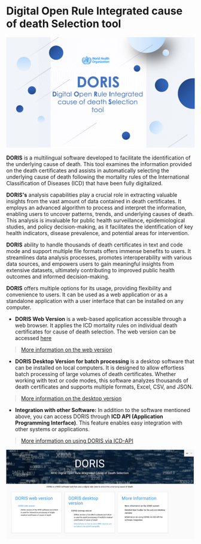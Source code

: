
# Digital Open Rule Integrated cause of death Selection tool

![dorisgraphicpicture](img/dorisgraphic.png)

**DORIS** is a multilingual software developed to facilitate the identification of the underlying cause of death. This tool examines the information provided on the death certificates and assists in automatically selecting the underlying cause of death following the mortality rules of the International Classification of Diseases (ICD) that have been fully digitalized. 

**DORIS's** analysis capabilities play a crucial role in extracting valuable insights from the vast amount of data contained in death certificates. It employs an advanced algorithm to process and interpret the information, enabling users to uncover patterns, trends, and underlying causes of death. This analysis is invaluable for public health surveillance, epidemiological studies, and policy decision-making, as it facilitates the identification of key health indicators, disease prevalence, and potential areas for intervention.

**DORIS** ability to handle thousands of death certificates in text and code mode and support multiple file formats offers immense benefits to users. It streamlines data analysis processes, promotes interoperability with various data sources, and empowers users to gain meaningful insights from extensive datasets, ultimately contributing to improved public health outcomes and informed decision-making.

**DORIS** offers multiple options for its usage, providing flexibility and convenience to users. It can be used as a web application or as a standalone application with a user interface that can be installed on any computer.

  - **DORIS Web Version** is a web-based application accessible through a web browser. It applies the ICD mortality rules on individual death certificates for cause of death selection. The web version can be accessed [here](https://icd.who.int/doris/workspace/en)

  > [More information on the web version](doris-web.md)

  - **DORIS Desktop Version for batch processing** is a desktop software that can be installed on local computers. It is designed to allow effortless batch processing of large volumes of death certificates. Whether working with text or code modes, this software analyzes thousands of death certificates and supports multiple formats, Excel, CSV, and JSON.
 > [More information on the desktop version](doris-ui.md)
  
  - **Integration with other Software:** In addition to the software mentioned above, you can access DORIS through **ICD API (Application Programming Interface)**. This feature enables easy integration with other systems or applications.
> [More information on using DORIS via ICD-API](doris-api.md)

  ![dorishomepagepicture ](img/DORIShompage24updated.png)

